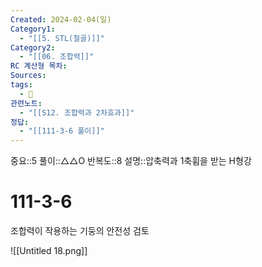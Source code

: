 ```yaml
---
Created: 2024-02-04(일)
Category1:
  - "[[5. STL(철골)]]"
Category2:
  - "[[06. 조합력]]"
RC 계산형 목차: 
Sources: 
tags:
  - 🧮
관련노트:
  - "[[S12. 조합력과 2차효과]]"
정답:
  - "[[111-3-6 풀이]]"
---
```

중요::5
풀이::△△O
반복도::8
설명::압축력과 1축휨을 받는 H형강

#  111-3-6

조합력이 작용하는 기둥의 안전성 검토

![[Untitled 18.png]]